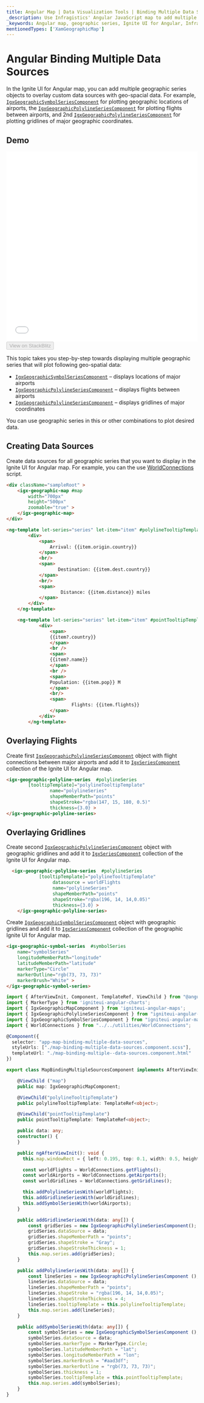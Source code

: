 ```yaml
---
title: Angular Map | Data Visualization Tools | Binding Multiple Data Source | Infragistics
_description: Use Infragistics' Angular JavaScript map to add multiple geographic series objects to overlay custom data sources with geo-spacial data. View Ignite UI for Angular map tutorials!
_keywords: Angular map, geographic series, Ignite UI for Angular, Infragistics, data binding
mentionedTypes: ['XamGeographicMap']
---
```


# Angular Binding Multiple Data Sources

In the Ignite UI for Angular map, you can add multiple geographic series objects to overlay custom data sources with geo-spacial data. For example, [`IgxGeographicSymbolSeriesComponent`]({environment:dvApiBaseUrl}/products/ignite-ui-angular/api/docs/typescript/latest/classes/igxgeographicsymbolseriescomponent.html) for plotting geographic locations of airports, the [`IgxGeographicPolylineSeriesComponent`]({environment:dvApiBaseUrl}/products/ignite-ui-angular/api/docs/typescript/latest/classes/igxgeographicpolylineseriescomponent.html) for plotting flights between airports, and 2nd [`IgxGeographicPolylineSeriesComponent`]({environment:dvApiBaseUrl}/products/ignite-ui-angular/api/docs/typescript/latest/classes/igxgeographicpolylineseriescomponent.html) for plotting gridlines of major geographic coordinates.

## Demo

<div class="sample-container loading" style="height: 500px">
    <iframe id="geo-map-binding-multiple-sources-iframe" src='{environment:dvDemosBaseUrl}/maps/geo-map-binding-multiple-sources' width="100%" height="100%" seamless frameBorder="0" onload="onXPlatSampleIframeContentLoaded(this);"></iframe>
</div>
<div>
    <button data-localize="stackblitz" disabled class="stackblitz-btn"   data-iframe-id="geo-map-binding-multiple-sources-iframe" data-demos-base-url="{environment:dvDemosBaseUrl}">View on StackBlitz
    </button>
</div>


<div class="divider--half"></div>

This topic takes you step-by-step towards displaying multiple geographic series that will plot following geo-spatial data:

-   [`IgxGeographicSymbolSeriesComponent`]({environment:dvApiBaseUrl}/products/ignite-ui-angular/api/docs/typescript/latest/classes/igxgeographicsymbolseriescomponent.html) – displays locations of major airports
-   [`IgxGeographicPolylineSeriesComponent`]({environment:dvApiBaseUrl}/products/ignite-ui-angular/api/docs/typescript/latest/classes/igxgeographicpolylineseriescomponent.html) – displays flights between airports
-   [`IgxGeographicPolylineSeriesComponent`]({environment:dvApiBaseUrl}/products/ignite-ui-angular/api/docs/typescript/latest/classes/igxgeographicpolylineseriescomponent.html) – displays gridlines of major coordinates

You can use geographic series in this or other combinations to plot desired data.

## Creating Data Sources

Create data sources for all geographic series that you want to display in the Ignite UI for Angular map. For example, you can the use [WorldConnections](geo-map-resources-world-connections.md) script.

```html
<div className="sampleRoot" >
    <igx-geographic-map #map
        width="700px"
        height="500px"
        zoomable="true" >
    </igx-geographic-map>
</div>

<ng-template let-series="series" let-item="item" #polylineTooltipTemplate>
        <div>
            <span>
                Arrival: {{item.origin.country}}
            </span>
            <br/>
            <span>
                   Destination: {{item.dest.country}}
            </span>
            <br/>
            <span>
                    Distance: {{item.distance}} miles
            </span>
        </div>
    </ng-template>

    <ng-template let-series="series" let-item="item" #pointTooltipTemplate>
            <div>
                <span>
                {{item?.country}}
                </span>
                <br />
                <span>
                {{item?.name}}
                </span>
                <br />
                <span>
                Population: {{item.pop}} M
                </span>
                <br/>
                <span>
                        Flights: {{item.flights}}
                </span>
            </div>
        </ng-template>
```

## Overlaying Flights

Create first [`IgxGeographicPolylineSeriesComponent`]({environment:dvApiBaseUrl}/products/ignite-ui-angular/api/docs/typescript/latest/classes/igxgeographicpolylineseriescomponent.html) object with flight connections between major airports and add it to [`IgxSeriesComponent`]({environment:dvApiBaseUrl}/products/ignite-ui-angular/api/docs/typescript/latest/classes/igxseriescomponent.html) collection of the Ignite UI for Angular map.

```html
<igx-geographic-polyline-series  #polylineSeries
        [tooltipTemplate]="polylineTooltipTemplate"
                name="polylineSeries"
                shapeMemberPath="points"
                shapeStroke="rgba(147, 15, 180, 0.5)"
                thickness={3.0} >
</igx-geographic-polyline-series>
```

## Overlaying Gridlines

Create second [`IgxGeographicPolylineSeriesComponent`]({environment:dvApiBaseUrl}/products/ignite-ui-angular/api/docs/typescript/latest/classes/igxgeographicpolylineseriescomponent.html) object with geographic gridlines and add it to [`IgxSeriesComponent`]({environment:dvApiBaseUrl}/products/ignite-ui-angular/api/docs/typescript/latest/classes/igxseriescomponent.html) collection of the Ignite UI for Angular map.

```html
  <igx-geographic-polyline-series  #polylineSeries
            [tooltipTemplate]="polylineTooltipTemplate"
                 datasource = worldFlights
                 name="polylineSeries"
                 shapeMemberPath="points"
                 shapeStroke="rgba(196, 14, 14,0.05)"
                 thickness={3.0} >
    </igx-geographic-polyline-series>
```

Create [`IgxGeographicSymbolSeriesComponent`]({environment:dvApiBaseUrl}/products/ignite-ui-angular/api/docs/typescript/latest/classes/igxgeographicsymbolseriescomponent.html) object with geographic gridlines and add it to [`IgxSeriesComponent`]({environment:dvApiBaseUrl}/products/ignite-ui-angular/api/docs/typescript/latest/classes/igxseriescomponent.html) collection of the geographic Ignite UI for Angular map.

```html
<igx-geographic-symbol-series  #symbolSeries
    name="symbolSeries"
    longitudeMemberPath="longitude"
    latitudeMemberPath="latitude"
    markerType="Circle"
    markerOutline="rgb(73, 73, 73)"
    markerBrush="White" >
</igx-geographic-symbol-series>
```

```ts
import { AfterViewInit, Component, TemplateRef, ViewChild } from "@angular/core";
import { MarkerType } from 'igniteui-angular-charts';
import { IgxGeographicMapComponent } from 'igniteui-angular-maps';
import { IgxGeographicPolylineSeriesComponent } from "igniteui-angular-maps";
import { IgxGeographicSymbolSeriesComponent } from "igniteui-angular-maps";
import { WorldConnections } from "../../utilities/WorldConnections";

@Component({
  selector: "app-map-binding-multiple-data-sources",
  styleUrls: ["./map-binding-multiple-data-sources.component.scss"],
  templateUrl: "./map-binding-multiple--data-sources.component.html"
})

export class MapBindingMultipleSourcesComponent implements AfterViewInit {

    @ViewChild ("map")
    public map: IgxGeographicMapComponent;

    @ViewChild("polylineTooltipTemplate")
    public polylineTooltipTemplate: TemplateRef<object>;

    @ViewChild("pointTooltipTemplate")
    public pointTooltipTemplate: TemplateRef<object>;

    public data: any;
    constructor() {
    }

    public ngAfterViewInit(): void {
      this.map.windowRect = { left: 0.195, top: 0.1, width: 0.5, height: 0.5 };

      const worldFlights = WorldConnections.getFlights();
      const worldAirports = WorldConnections.getAirports();
      const worldGridlines = WorldConnections.getGridlines();

      this.addPolylineSeriesWith(worldFlights);
      this.addGridlineSeriesWith(worldGridlines);
      this.addSymbolSeriesWith(worldAirports);
    }

    public addGridlineSeriesWith(data: any[]) {
        const gridSeries = new IgxGeographicPolylineSeriesComponent();
        gridSeries.dataSource = data;
        gridSeries.shapeMemberPath = "points";
        gridSeries.shapeStroke = "Gray";
        gridSeries.shapeStrokeThickness = 1;
        this.map.series.add(gridSeries);
    }

    public addPolylineSeriesWith(data: any[]) {
        const lineSeries = new IgxGeographicPolylineSeriesComponent ();
        lineSeries.dataSource = data;
        lineSeries.shapeMemberPath = "points";
        lineSeries.shapeStroke = "rgba(196, 14, 14,0.05)";
        lineSeries.shapeStrokeThickness = 4;
        lineSeries.tooltipTemplate = this.polylineTooltipTemplate;
        this.map.series.add(lineSeries);
    }

    public addSymbolSeriesWith(data: any[]) {
        const symbolSeries = new IgxGeographicSymbolSeriesComponent ();
        symbolSeries.dataSource = data;
        symbolSeries.markerType = MarkerType.Circle;
        symbolSeries.latitudeMemberPath = "lat";
        symbolSeries.longitudeMemberPath = "lon";
        symbolSeries.markerBrush = "#aad3df";
        symbolSeries.markerOutline = "rgb(73, 73, 73)";
        symbolSeries.thickness = 1;
        symbolSeries.tooltipTemplate = this.pointTooltipTemplate;
        this.map.series.add(symbolSeries);
    }
}
```
